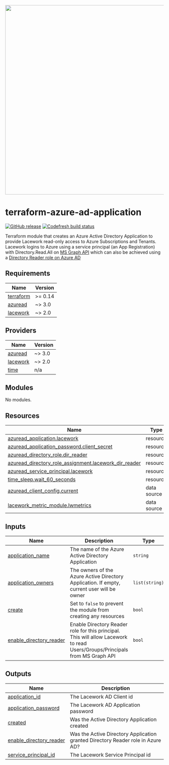 <a href="https://lacework.com"><img src="https://techally-content.s3-us-west-1.amazonaws.com/public-content/lacework_logo_full.png" width="600"></a>

# terraform-azure-ad-application

[![GitHub release](https://img.shields.io/github/release/lacework/terraform-azure-ad-application.svg)](https://github.com/lacework/terraform-azure-ad-application/releases/)
[![Codefresh build status](https://g.codefresh.io/api/badges/pipeline/lacework/terraform-modules%2Ftest-compatibility?type=cf-1&key=eyJhbGciOiJIUzI1NiJ9.NWVmNTAxOGU4Y2FjOGQzYTkxYjg3ZDEx.RJ3DEzWmBXrJX7m38iExJ_ntGv4_Ip8VTa-an8gBwBo)](https://g.codefresh.io/pipelines/edit/new/builds?id=607e25e6728f5a6fba30431b&pipeline=test-compatibility&projects=terraform-modules&projectId=607db54b728f5a5f8930405d)

Terraform module that creates an Azure Active Directory Application to provide Lacework read-only access to Azure Subscriptions and Tenants.
Lacework logins to Azure using a service principal (an App Registration) with Directory.Read.All on [MS Graph API](https://docs.microsoft.com/en-us/graph/api/user-list?view=graph-rest-1.0&tabs=http#permissions) which can also be achieved using a [Directory Reader role on Azure AD](https://docs.microsoft.com/en-us/azure/active-directory/roles/permissions-reference#directory-readers)
<!-- BEGIN_TF_DOCS -->
## Requirements

| Name | Version |
|------|---------|
| <a name="requirement_terraform"></a> [terraform](#requirement\_terraform) | >= 0.14 |
| <a name="requirement_azuread"></a> [azuread](#requirement\_azuread) | ~> 3.0 |
| <a name="requirement_lacework"></a> [lacework](#requirement\_lacework) | ~> 2.0 |

## Providers

| Name | Version |
|------|---------|
| <a name="provider_azuread"></a> [azuread](#provider\_azuread) | ~> 3.0 |
| <a name="provider_lacework"></a> [lacework](#provider\_lacework) | ~> 2.0 |
| <a name="provider_time"></a> [time](#provider\_time) | n/a |

## Modules

No modules.

## Resources

| Name | Type |
|------|------|
| [azuread_application.lacework](https://registry.terraform.io/providers/hashicorp/azuread/latest/docs/resources/application) | resource |
| [azuread_application_password.client_secret](https://registry.terraform.io/providers/hashicorp/azuread/latest/docs/resources/application_password) | resource |
| [azuread_directory_role.dir_reader](https://registry.terraform.io/providers/hashicorp/azuread/latest/docs/resources/directory_role) | resource |
| [azuread_directory_role_assignment.lacework_dir_reader](https://registry.terraform.io/providers/hashicorp/azuread/latest/docs/resources/directory_role_assignment) | resource |
| [azuread_service_principal.lacework](https://registry.terraform.io/providers/hashicorp/azuread/latest/docs/resources/service_principal) | resource |
| [time_sleep.wait_60_seconds](https://registry.terraform.io/providers/hashicorp/time/latest/docs/resources/sleep) | resource |
| [azuread_client_config.current](https://registry.terraform.io/providers/hashicorp/azuread/latest/docs/data-sources/client_config) | data source |
| [lacework_metric_module.lwmetrics](https://registry.terraform.io/providers/lacework/lacework/latest/docs/data-sources/metric_module) | data source |

## Inputs

| Name | Description | Type | Default | Required |
|------|-------------|------|---------|:--------:|
| <a name="input_application_name"></a> [application\_name](#input\_application\_name) | The name of the Azure Active Directory Application | `string` | `"lacework_security_audit"` | no |
| <a name="input_application_owners"></a> [application\_owners](#input\_application\_owners) | The owners of the Azure Active Directory Application. If empty, current user will be owner | `list(string)` | `[]` | no |
| <a name="input_create"></a> [create](#input\_create) | Set to `false` to prevent the module from creating any resources | `bool` | `true` | no |
| <a name="input_enable_directory_reader"></a> [enable\_directory\_reader](#input\_enable\_directory\_reader) | Enable Directory Reader role for this principal. This will allow Lacework to read Users/Groups/Principals from MS Graph API | `bool` | `true` | no |

## Outputs

| Name | Description |
|------|-------------|
| <a name="output_application_id"></a> [application\_id](#output\_application\_id) | The Lacework AD Client id |
| <a name="output_application_password"></a> [application\_password](#output\_application\_password) | The Lacework AD Application password |
| <a name="output_created"></a> [created](#output\_created) | Was the Active Directory Application created |
| <a name="output_enable_directory_reader"></a> [enable\_directory\_reader](#output\_enable\_directory\_reader) | Was the Active Directory Application granted Directory Reader role in Azure AD? |
| <a name="output_service_principal_id"></a> [service\_principal\_id](#output\_service\_principal\_id) | The Lacework Service Principal id |
<!-- END_TF_DOCS -->
